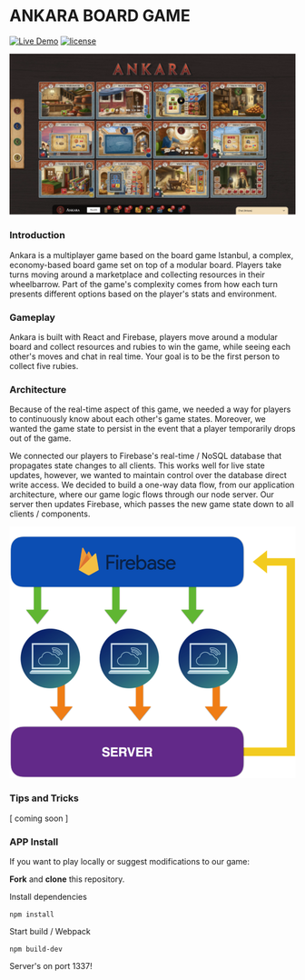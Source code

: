 # ANKARA BOARD GAME

[![Live Demo](https://img.shields.io/badge/Live-Demo-brightgreen.svg?style=plastic)](http://www.ankaraboardgame.com) [![license](https://img.shields.io/github/license/mashape/apistatus.svg?style=plastic)](https://github.com/Bombanauts/Bombanauts/blob/master/LICENSE)

<img src="/public/images/AnkaraBoardGame.png" />

### Introduction

Ankara is a multiplayer game based on the board game Istanbul, a complex, economy-based board game set on top of a modular board. Players take turns moving around a marketplace and collecting resources in their wheelbarrow. Part of the game's complexity comes from how each turn presents different options based on the player's stats and environment.

### Gameplay

Ankara is built with React and Firebase, players move around a modular board and collect resources and rubies to win the game, while seeing each other's moves and chat in real time. Your goal is to be the first person to collect five rubies.

### Architecture

Because of the real-time aspect of this game, we needed a way for players to continuously know about each other's game states. Moreover, we wanted the game state to persist in the event that a player temporarily drops out of the game.

We connected our players to Firebase's real-time / NoSQL database that propagates state changes to all clients. This works well for live state updates, however, we wanted to maintain control over the database direct write access. We decided to build a one-way data flow, from our application architecture, where our game logic flows through our node server. Our server then updates Firebase, which passes the new game state down to all clients / components.

<img src="/public/images/Architecture.png" width="550" />

### Tips and Tricks

[ coming soon ]

### APP Install

If you want to play locally or suggest modifications to our game:

**Fork** and **clone** this repository.

Install dependencies
```
npm install
```

Start build / Webpack
```
npm build-dev
```

Server's on port 1337!
